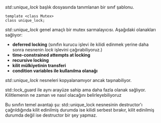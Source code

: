 
_std::unique_lock_ <mutex> başlık dosyasında tanımlanan bir sınıf şablonu.
```
template <class Mutex>
class unique_lock;
```


_std::unique_lock_ genel amaçlı bir mutex sarmalayıcısı. Aşağıdaki olanakları sağlıyor:

+ **deferred locking** (sınıfın kurucu işlevi ile kilidi edinmek yerine daha sonra nesnenin _lock_ işlevini çağırabiliyoruz.)
+ **time-constrained attempts at locking**
+ **recursive locking**
+ **kilit mülkiyetinin transferi**
+ **condition variables ile kullanılma olanağı**

_std::unique_lock_ nesneleri kopyalanamıyor ancak taşınabiliyor.
  
 std::lock_guard ile aynı arayüze sahip ama daha fazla olanak sağlıyor. Kilitlemenin ne zaman ve nasıl olacağını belirleyebiliyoruz
  
Bu sınıfın temel avantajı şu:
std::unique_lock nesnesinin destructor'ı çağrıldığında kilit edinilmiş durumda ise kilidi serbest bırakır, kilit edinilmiş durumda değil ise destructor bir şey yapmaz.
 
